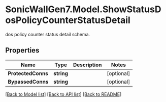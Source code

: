 # SonicWallGen7.Model.ShowStatusDosPolicyCounterStatusDetail
dos policy counter status detail schema.

## Properties

Name | Type | Description | Notes
------------ | ------------- | ------------- | -------------
**ProtectedConns** | **string** |  | [optional] 
**BypassedConns** | **string** |  | [optional] 

[[Back to Model list]](../README.md#documentation-for-models) [[Back to API list]](../README.md#documentation-for-api-endpoints) [[Back to README]](../README.md)


